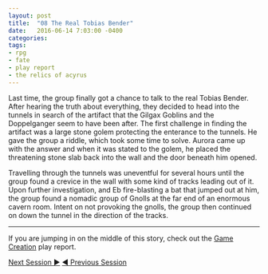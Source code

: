 ```yaml
---
layout: post
title:  "08 The Real Tobias Bender"
date:   2016-06-14 7:03:00 -0400 
categories: 
tags: 
- rpg
- fate
- play report
- the relics of acyrus
---
```

Last time, the group finally got a chance to talk to the real Tobias Bender. After hearing the truth about everything, they decided to head into the tunnels in search of the artifact that the Gilgax Goblins and the Doppelganger seem to have been after. The first challenge in finding the artifact was a large stone golem protecting the enterance to the tunnels. <!--more-->He gave the group a riddle, which took some time to solve. Aurora came up with the answer and when it was stated to the golem, he placed the threatening stone slab back into the wall and the door beneath him opened.

Travelling through the tunnels was uneventful for several hours until the group found a crevice in the wall with some kind of tracks leading out of it. Upon further investigation, and Eb fire-blasting a bat that jumped out at him, the group found a nomadic group of Gnolls at the far end of an enormous cavern room. Intent on not provoking the gnolls, the group then continued on down the tunnel in the direction of the tracks.

---

If you are jumping in on the middle of this story, check out the 
<a href="{{site.baseurl}}/2016/05/27/setup.html">Game Creation</a> play report.<br />

<a href="{{site.baseurl}}/2016/06/23/the-forgotten-tunnels.html" class="right">Next Session &#9654;</a>
<a href="{{site.baseurl}}/2016/06/13/meeting-with-tobias.html">&#9664; Previous Session</a>
<br />
